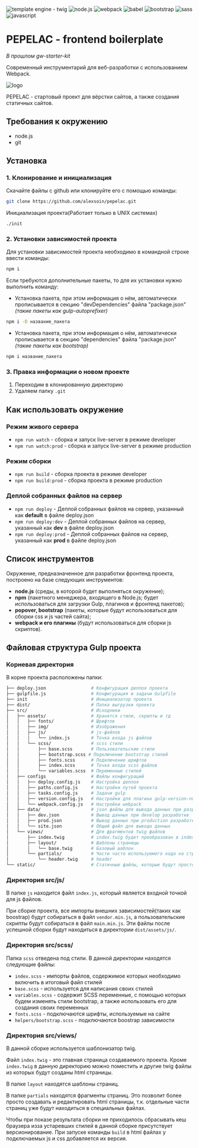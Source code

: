 
![template engine - twig](https://img.shields.io/static/v1?label=template&message=twig&color=%2300A95C&style=for-the-badge)
![node.js](https://img.shields.io/static/v1?label=&message=node&color=%23339933&style=for-the-badge&logo=node.js&logoColor=%23333)
![webpack](https://img.shields.io/static/v1?label=&message=webpack&color=%238DD6F9&style=for-the-badge&logo=webpack&logoColor=%23333)
![babel](https://img.shields.io/static/v1?label=&message=babel&color=%23F9DC3E&style=for-the-badge&logo=babel&logoColor=%23333)
![bootstrap](https://img.shields.io/static/v1?label=&message=bootstrap&color=%237952B3&style=for-the-badge&logo=bootstrap&logoColor=%23333)
![sass](https://img.shields.io/static/v1?label=&message=sass&color=%23CC6699&style=for-the-badge&logo=sass&logoColor=%23333)
![javascript](https://img.shields.io/static/v1?label=&message=js&color=%23F7DF1E&style=for-the-badge&logo=javascript&logoColor=%23333)

# PEPELAC - frontend boilerplate
*В прошлом gw-starter-kit*

Современный инструментарий для веб-разработки с использованием Webpack.

![logo](https://user-images.githubusercontent.com/3787132/176785257-2fa84f95-acc2-4ecb-a5af-df0efaf571d3.svg)

PEPELAC - стартовый проект для вёрстки сайтов, а также создания статичных сайтов.

## Требования к окружению

- node.js
- git

## Установка

### 1. Клонирование и инициализация

Скачайте файлы с github или клонируйте его c помощью команды:

```bash
git clone https://github.com/alexsoin/pepelac.git
```

Инициализация проекта(Работает только в UNIX системах)

```bash
./init
```

### 2. Установки зависимостей проекта

Для установки зависимостей проекта необходимо в командной строке ввести команды:

```bash
npm i
```

Если требуются дополнительные пакеты, то для их установки нужно выполнить команду:

- Установка пакета, при этом информация о нём, автоматически прописывается в секцию "devDependencies" файла "package.json" _(такие пакеты как gulp-autoprefixer)_

```bash
npm i -D название_пакета
```

- Установка пакета, при этом информация о нём, автоматически прописывается в секцию "dependencies" файла "package.json" _(такие пакеты как bootstrap)_

```bash
npm i название_пакета
```

### 3. Правка информации о новом проекте

1. Переходим в клонированную директорию
2. Удаляем папку `.git`

## Как использовать окружение

### Режим живого сервера

- `npm run watch` - сборка и запуск live-server в режиме developer
- `npm run watch:prod` - сборка и запуск live-server в режиме production

### Режим сборки

- `npm run build` - сборка проекта в режиме developer
- `npm run build:prod` - сборка проекта в режиме production

### Деплой собранных файлов на сервер

- `npm run deploy` - Деплой собранных файлов на сервер, указанный как **default** в файле deploy.json
- `npm run deploy:dev` - Деплой собранных файлов на сервер, указанный как **dev** в файле deploy.json
- `npm run deploy:prod` - Деплой собранных файлов на сервер, указанный как **prod** в файле deploy.json

## Список инструментов

Окружение, предназначенное для разработки фронтенд проекта, построено на базе следующих инструментов:

- **node.js** (среды, в которой будет выполняться окружение);
- **npm** (пакетного менеджера, входящего в Node.js; будет использоваться для загрузки Gulp, плагинов и фронтенд пакетов);
- **popover, bootstrap** (пакеты, которые будут использоваться для сборки css и js частей сайта);
- **webpack и его плагины** (будут использоваться для сборки js скриптов).

## Файловая структура Gulp проекта

### Корневая директория

В корне проекта расположены папки:

```bash
├── deploy.json                 # Конфигурация деплоя проекта
├── gulpfile.js                 # Конфигурация и задачи Gulpfile
├── init                        # Инициализатор проекта
├── dist/                       # Папка выгрузки проекта
├── src/                        # Исходники
│   ├── assets/                 # Хранятся стили, скрипты и тд
│   │   ├── fonts/              # Шрифтов
│   │   ├── img/                # Изображения
│   │   ├── js/                 # js-файлов
│   │   │   └── index.js        # Точка входа js файлов
│   │   └── scss/               # scss стили
│   │       ├── base.scss       # Пользовательские стили
│   │       ├── bootstrap.scss # Подключение bootstrap стилей
│   │       ├── fonts.scss      # Подключение шрифтов
│   │       ├── index.scss      # Точка входа scss файлов
│   │       └── variables.scss  # Переменные стилей
│   ├── configs                 # Файлы конфигураций
│   │   ├── deploy.config.js    # Настройка деплоя
│   │   ├── paths.config.js     # Настройки путей проекта
│   │   ├── tasks.config.js     # Задачи gulp
│   │   ├── version.config.js   # Настройки для плагина gulp-version-number
│   │   └── webpack.config.js   # Настройки webpack
│   ├── data/                   # json файлы для вывода данных при разработке
│   │   ├── dev.json            # Вывод данных при develop разработке
│   │   ├── prod.json           # Вывод данных при production разработке
│   │   └── site.json           # Общий файл для вывода данных
│   └── views/                  # Для фрагментов twig файлов
│       ├── index.twig          # index.twig будет преобразован в index.html страницу
│       ├── layout/             # Шаблоны страницы
│       │   └── base.twig       # Базовый шаблон
│       └── partials/           # Части часто используемого кода на страницах
│           └── header.twig     # header
└── static/                     # Статичные файлы, которые будут просто перенесены в dist
```

### Директория src/js/

В папке `js` находится файл `index.js`, который является входной точкой для js файлов.

При сборке проекта, все импорты внешних зависимостей(таких как boostrap) будут собираться в файл `vendor.min.js`, а пользовательские скрипты будут собираться в файл `main.min.js`. Эти файлы после успешной сборки будут находиться в директории `dist/assets/js/`.

### Директория src/scss/

Папка `scss` отведена под стили. В данной директории находятся следующие файлы:

- `index.scss` - импорты файлов, содержимое которых необходимо включить в итоговый файл стилей
- `base.scss` - используется для написания своих стилей
- `variables.scss` - содержит SCSS переменные, с помощью которых будем изменять стили bootstrap, а также использовать его для создания своих переменных
- `fonts.scss` - подключаются шрифты, используемые на сайте
- `helpers/bootstrap.scss` - подключаются boostrap зависимости

### Директория src/views/

В данной сборке используется шаблонизатор twig.

Файл `index.twig` - это главная страница создаваемого проекта. Кроме `index.twig` в данную директорию можно поместить и другие twig файлы из которых будут созданы html страницы.

В папке `layout` находятся шаблоны страниц.

В папке `partials` находятся фрагменты страниц. Это позволит более просто создавать и редактировать html страницы, т.к. отдельные части страниц уже будут находиться в специальных файлах.

Чтобы при показе результата сборки не приходилось сбрасывать кеш браузера изза устаревших стилей в данной сборке присутствует версионирование. При запуске команды `build` в html файлах у подключаемых js и css добавляется их версия.
